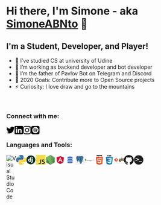 # Hi there, I'm Simone - aka [SimoneABNto][website] 👋

## I'm a Student, Developer, and Player!

- 🎯 I’ve studied CS at university of Udine
- 🔭 I’m working as backend developer and bot developer
- 🧬 I’m the father of Pavlov Bot on Telegram and Discord
- 🥅 2020 Goals: Contribute more to Open Source projects
- ⚡ Curiosity: I love draw and go to the mountains

<br />

### Connect with me:

[<img align="left" alt="simone_nto | Twitter" width="22px" src="assets/twitter.svg" />][twitter]
[<img align="left" alt="simonenot | LinkedIn" width="22px" src="assets/linkedin.svg" />][linkedin]
[<img align="left" alt="smn_nto | Instagram" width="22px" src="assets/instagram.svg" />][instagram]
[<img align="left" alt="simone | Spotify" width="22px" src="assets/spotify.png" />][spotify]

<br />

### Languages and Tools:

<img align="left" alt="Visual Studio Code" width="26px" src="simoneabnto.github.io/SimoneABNto/assets/visual-studio-code.png" />
<img align="left" alt="Python" width="26px" src="assets/python.png" />
<img align="left" alt="Django" width="26px" src="assets/django.png" />
<img align="left" alt="JavaScript" width="26px" src="assets/javascript.png" />
<img align="left" alt="Node.js" width="26px" src="assets/nodejs.png" />
<img align="left" alt="Angular" width="26px" src="assets/angular.png" />
<img align="left" alt="SQL" width="26px" src="assets/sql.png" />
<img align="left" alt="PostgreSQL" width="26px" src="assets/postgres.png" />
<img align="left" alt="MongoDB" width="26px" src="assets/mongodb.png" />
<img align="left" alt="HTML5" width="26px" src="assets/html.png" />
<img align="left" alt="CSS3" width="26px" src="assets/css.png" />
<img align="left" alt="Git" width="26px" src="assets/git.png" />
<img align="left" alt="GitHub" width="26px" src="assets/github.png" />
<img align="left" alt="Terminal" width="26px" src="assets/terminal.png" />

<br />

[website]: https://simonenot.com
[twitter]: https://twitter.com/simone_nto
[youtube]: https://youtube.com/
[instagram]: https://instagram.com/smn_not
[linkedin]: https://linkedin.com/in/simonenot
[spotify]: https://open.spotify.com/user/295m86km2ezfts94ivfpgc030
